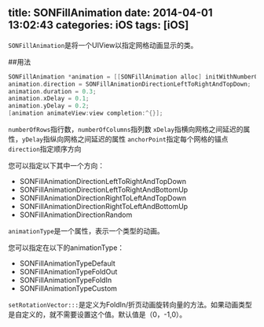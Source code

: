 title: SONFillAnimation
date: 2014-04-01 13:02:43
categories: iOS
tags: [iOS]
---
`SONFillAnimation`是将一个UIView以指定网格动画显示的类。

##用法
```objective-c
SONFillAnimation *animation = [[SONFillAnimation alloc] initWithNumberOfRows:3 columns:3 animationType:SONFillAnimationTypeDefault];
animation.direction = SONFillAnimationDirectionLeftToRightAndTopDown;
animation.duration = 0.3;
animation.xDelay = 0.1;
animation.yDelay = 0.2;
[animation animateView:view completion:^{}];
```
`numberOfRows`指行数，`numberOfColumns`指列数
`xDelay`指横向网格之间延迟的属性，`yDelay`指纵向网格之间延迟的属性
`anchorPoint`指定每个网格的锚点
`direction`指定顺序方向

您可以指定以下其中一个方向：

- SONFillAnimationDirectionLeftToRightAndTopDown
- SONFillAnimationDirectionLeftToRightAndBottomUp
- SONFillAnimationDirectionRightToLeftAndTopDown
- SONFillAnimationDirectionRightToLeftAndBottomUp
- SONFillAnimationDirectionRandom

`animationType`是一个属性，表示一个类型的动画。

您可以指定在以下的animationType：

- SONFillAnimationTypeDefault
- SONFillAnimationTypeFoldOut
- SONFillAnimationTypeFoldIn
- SONFillAnimationTypeCustom

`setRotationVector:::`是定义为FoldIn/折页动画旋转向量的方法。如果动画类型是自定义的，就不需要设置这个值。默认值是（0，-1,0）。